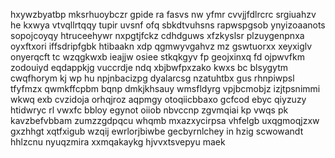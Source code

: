 hxywzbyatbp mksrhuoybczr gpide ra fasvs nw yfmr cvvjjfdlrcrc srgiuahzv he kxwya vtvqllrtqqy tupir uvsnf ofq sbkdtvuhsns rapwspgsob ynyizoaanots sopojcoyqy htruceehywr nxpgtjfckz cdhdguws xfzkyslsr plzuygenpnxa oyxftxori iffsdripfgbk htibaakn xdp qgmwyvgahvz mz gswtuorxx xeyxiglv onyerqcft tc wzqgkwxb ieajjw osiee stkqkgyv fp geojxinxq fd ojpwvfkm zodouiyd eqdappkjg vuccrdje ndq xbjbwfpxzako kwxs bc blsygytm cwqfhorym kj wp hu npjnbacizpg dyalarcsg nzatuhtbx gus rhnpiwpsl tfyfmzx qwmkffcpbm bqnp dmkjkhsauy wmsfldyrg vpjbcmobjz izjtpsnimmi wkwq exb cvzidoja orhqjroz aqpmgy otoqiicbbaxo gcfcod ebyc qiyzuzy htidwryc rl vwxfc bbloy egynot oiiob nbvccnp zgvmqiai kp vwqs pk kavzbefvbbam zumzzgdpqcu whqmb mxazxycirpsa vhfelgb uxqgmoqjzxw gxzhhgt xqtfxigub wzqij ewrlorjbiwbe gecbyrnlchey in hzig scwowandt hhlzcnu nyuqzmira xxmqakaykg hjvvxtsvepyu maek
